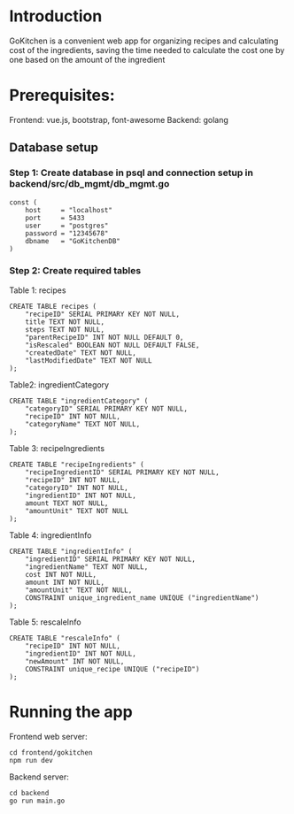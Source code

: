 # Introduction
GoKitchen is a convenient web app for organizing recipes and calculating cost of the ingredients,
saving the time needed to calculate the cost one by one based on the amount of the ingredient

# Prerequisites:
Frontend: vue.js, bootstrap, font-awesome
Backend: golang

## Database setup
### Step 1: Create database in psql and connection setup in backend/src/db_mgmt/db_mgmt.go
```
const (
	host     = "localhost"
	port     = 5433
	user     = "postgres"
	password = "12345678"
	dbname   = "GoKitchenDB"
)
```

### Step 2: Create required tables
Table 1: recipes
```
CREATE TABLE recipes (
    "recipeID" SERIAL PRIMARY KEY NOT NULL,
    title TEXT NOT NULL,
    steps TEXT NOT NULL,
    "parentRecipeID" INT NOT NULL DEFAULT 0,
    "isRescaled" BOOLEAN NOT NULL DEFAULT FALSE,
    "createdDate" TEXT NOT NULL,
    "lastModifiedDate" TEXT NOT NULL
);
```

Table2: ingredientCategory
```
CREATE TABLE "ingredientCategory" (
    "categoryID" SERIAL PRIMARY KEY NOT NULL,
    "recipeID" INT NOT NULL,
    "categoryName" TEXT NOT NULL,
);
```

Table 3: recipeIngredients
```
CREATE TABLE "recipeIngredients" (
    "recipeIngredientID" SERIAL PRIMARY KEY NOT NULL,
    "recipeID" INT NOT NULL,
    "categoryID" INT NOT NULL,
    "ingredientID" INT NOT NULL,
    amount TEXT NOT NULL,
    "amountUnit" TEXT NOT NULL
);
```

Table 4: ingredientInfo
```
CREATE TABLE "ingredientInfo" (
    "ingredientID" SERIAL PRIMARY KEY NOT NULL,
    "ingredientName" TEXT NOT NULL,
    cost INT NOT NULL,
    amount INT NOT NULL,
    "amountUnit" TEXT NOT NULL,
    CONSTRAINT unique_ingredient_name UNIQUE ("ingredientName")
);
```

Table 5: rescaleInfo
```
CREATE TABLE "rescaleInfo" (
    "recipeID" INT NOT NULL,
    "ingredientID" INT NOT NULL,
    "newAmount" INT NOT NULL,
    CONSTRAINT unique_recipe UNIQUE ("recipeID")
);
```

# Running the app
Frontend web server:
```
cd frontend/gokitchen
npm run dev
```
Backend server:
```
cd backend
go run main.go
```